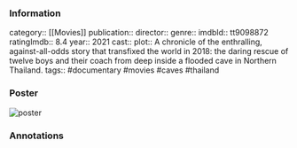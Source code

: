 ### Information
category:: [[Movies]]
publication:: 
director:: 
genre:: 
imdbId:: tt9098872
ratingImdb:: 8.4
year:: 2021
cast:: 
plot:: A chronicle of the enthralling, against-all-odds story that transfixed the world in 2018: the daring rescue of twelve boys and their coach from deep inside a flooded cave in Northern Thailand.
tags:: #documentary #movies #caves #thailand


### Poster
![poster](https://m.media-amazon.com/images/M/MV5BODIwNGZiNjQtM2FhYy00NDZkLTlmOTUtZjMzNTE2YWI2NzRlXkEyXkFqcGdeQXVyMTkxNjUyNQ@@._V1_SX300.jpg)


### Annotations
